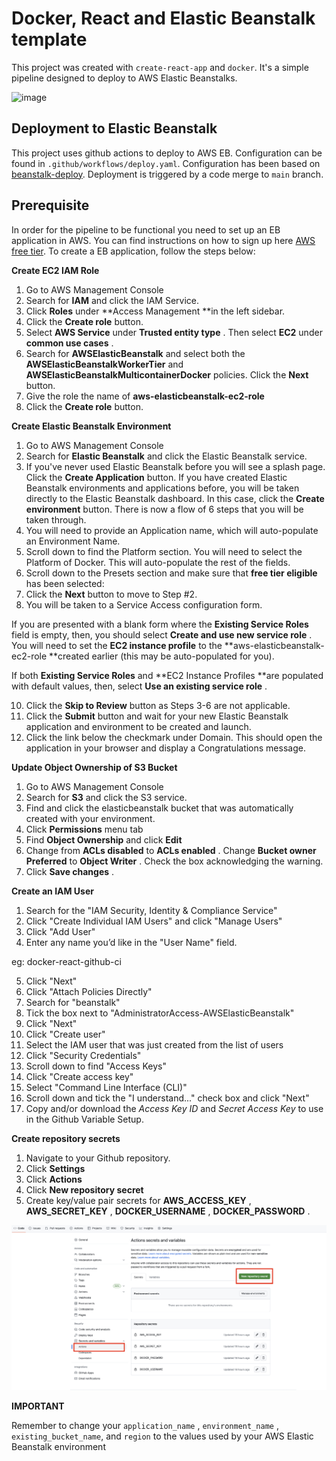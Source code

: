# Docker, React and Elastic Beanstalk template

This project was created with `create-react-app` and `docker`. It's a simple pipeline designed to deploy to AWS Elastic Beanstalks.

![image](https://github.com/Cantem/docker-react/assets/36113728/40d64fc0-8299-4a4f-8dfd-33fd990598e4)


## Deployment to Elastic Beanstalk

This project uses github actions to deploy to AWS EB. Configuration can be found in `.github/workflows/deploy.yaml`. Configuration has been based on [beanstalk-deploy](https://github.com/einaregilsson/beanstalk-deploy). Deployment is triggered by a code merge to `main` branch.

## Prerequisite

In order for the pipeline to be functional you need to set up an EB application in AWS. You can find instructions on how to sign up here [AWS free tier](https://aws.amazon.com/free/?trk=bd20e73c-a932-469f-b6cf-0872a618ab7c&sc_channel=ps&ef_id=EAIaIQobChMIoKmSrZDj_wIV0OrtCh3y_wgQEAAYASAAEgKx1vD_BwE:G:s&s_kwcid=AL!4422!3!661270826084!e!!g!!aws%20free%20tier!20187389987!149698005739&all-free-tier.sort-by=item.additionalFields.SortRank&all-free-tier.sort-order=asc&awsf.Free%20Tier%20Types=*all&awsf.Free%20Tier%20Categories=*all). To create a EB application, follow the steps below:

**Create EC2 IAM Role**

1. Go to AWS Management Console
2. Search for **IAM** and click the IAM Service.
3. Click **Roles** under **Access Management **in the left sidebar.
4. Click the **Create role** button.
5. Select **AWS Service** under **Trusted entity type** . Then select **EC2** under **common use cases** .
6. Search for **AWSElasticBeanstalk** and select both the **AWSElasticBeanstalkWorkerTier** and **AWSElasticBeanstalkMulticontainerDocker** policies. Click the **Next** button.
7. Give the role the name of **aws-elasticbeanstalk-ec2-role**
8. Click the **Create role** button.

**Create Elastic Beanstalk Environment**

1. Go to AWS Management Console
2. Search for **Elastic Beanstalk** and click the Elastic Beanstalk service.
3. If you've never used Elastic Beanstalk before you will see a splash page. Click the **Create Application** button. If you have created Elastic Beanstalk environments and applications before, you will be taken directly to the Elastic Beanstalk dashboard. In this case, click the **Create environment** button. There is now a flow of 6 steps that you will be taken through.
4. You will need to provide an Application name, which will auto-populate an Environment Name.
5. Scroll down to find the Platform section. You will need to select the Platform of Docker. This will auto-populate the rest of the fields.
6. Scroll down to the Presets section and make sure that **free tier eligible** has been selected:
7. Click the **Next** button to move to Step #2.
8. You will be taken to a Service Access configuration form.

If you are presented with a blank form where the **Existing Service Roles** field is empty, then, you should select **Create and use new service role** . You will need to set the **EC2 instance profile** to the **aws-elasticbeanstalk-ec2-role **created earlier (this may be auto-populated for you).

If both **Existing Service Roles** and **EC2 Instance Profiles **are populated with default values, then, select **Use an existing service role** .

10. Click the **Skip to Review** button as Steps 3-6 are not applicable.
11. Click the **Submit** button and wait for your new Elastic Beanstalk application and environment to be created and launch.
12. Click the link below the checkmark under Domain. This should open the application in your browser and display a Congratulations message.

**Update Object Ownership of S3 Bucket**

1. Go to AWS Management Console
2. Search for **S3** and click the S3 service.
3. Find and click the elasticbeanstalk bucket that was automatically created with your environment.
4. Click **Permissions** menu tab
5. Find **Object Ownership** and click **Edit**
6. Change from **ACLs disabled** to **ACLs enabled** . Change **Bucket owner Preferred** to **Object Writer** . Check the box acknowledging the warning.
7. Click **Save changes** .

**Create an IAM User**

1. Search for the "IAM Security, Identity & Compliance Service"
2. Click "Create Individual IAM Users" and click "Manage Users"
3. Click "Add User"
4. Enter any name you’d like in the "User Name" field.

eg: docker-react-github-ci

5. Click "Next"
6. Click "Attach Policies Directly"
7. Search for "beanstalk"
8. Tick the box next to "AdministratorAccess-AWSElasticBeanstalk"
9. Click "Next"
10. Click "Create user"
11. Select the IAM user that was just created from the list of users
12. Click "Security Credentials"
13. Scroll down to find "Access Keys"
14. Click "Create access key"
15. Select "Command Line Interface (CLI)"
16. Scroll down and tick the "I understand..." check box and click "Next"
17. Copy and/or download the _Access Key ID_ and _Secret Access Key_ to use in the Github Variable Setup.

**Create repository secrets**

1. Navigate to your Github repository.
2. Click **Settings**
3. Click **Actions**
4. Click **New repository secret**
5. Create key/value pair secrets for **AWS_ACCESS_KEY** , **AWS_SECRET_KEY** , **DOCKER_USERNAME** , **DOCKER_PASSWORD** .

![1687858315691](image/README/1687858315691.png)

**IMPORTANT**

Remember to change your `application_name` , `environment_name` , `existing_bucket_name`, and `region` to the values used by your AWS Elastic Beanstalk environment
